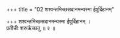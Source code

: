 +++
title = "02 शश्वन्तमिच्छसदानमन्यस्मा ईषूर्दिहानम्"

+++
शश्वन्तमिच्छसदानमन्यस्मा ईषूर्दिहानम् ।  
प्रतीचीः शरुर्ऋच्छतु ॥ २ ॥